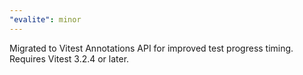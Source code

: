 ```yaml
---
"evalite": minor
---
```


Migrated to Vitest Annotations API for improved test progress timing. Requires Vitest 3.2.4 or later.
